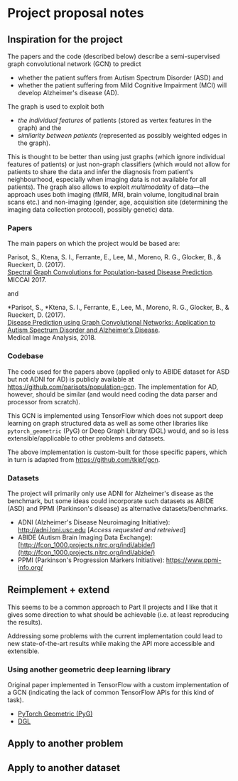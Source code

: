 # Project proposal notes

## Inspiration for the project

The papers and the code (described below) describe a semi-supervised graph convolutional network (GCN) to predict  
* whether the patient suffers from Autism Spectrum Disorder (ASD) and
* whether the patient suffering from Mild Cognitive Impairment (MCI) will develop Alzheimer's disease (AD).

The graph is used to exploit both 
* *the individual features* of patients (stored as vertex features in the graph) and the 
* *similarity between patients* (represented as possibly weighted edges in the graph). 

This is thought to be better than using just graphs (which ignore individual features of patients) or just non-graph classifiers (which would not allow for patients to share the data and infer the diagnosis from patient's neighbourhood, especially when imaging data is not available for all patients). The graph also allows to exploit *multimodality* of data—the approach uses both imaging (fMRI, MRI, brain volume, longitudinal brain scans etc.) and non-imaging (gender, age, acquisition site (determining the imaging data collection protocol), possibly genetic) data.

### Papers
The main papers on which the project would be based are:

Parisot, S., Ktena, S. I., Ferrante, E., Lee, M., Moreno, R. G., Glocker, B., & Rueckert, D. (2017). <br/>
[Spectral Graph Convolutions for Population-based Disease Prediction](https://arxiv.org/abs/1703.03020). <br/>
MICCAI 2017.

and 

*Parisot, S., *Ktena, S. I., Ferrante, E., Lee, M., Moreno, R. G., Glocker, B., & Rueckert, D. (2017). <br/>
[Disease Prediction using Graph Convolutional Networks: Application to Autism Spectrum Disorder and Alzheimer’s Disease](https://arxiv.org/abs/1806.01738). <br/>
Medical Image Analysis, 2018.

### Codebase
The code used for the papers above (applied only to ABIDE dataset for ASD but not ADNI for AD) is publicly available at https://github.com/parisots/population-gcn. The implementation for AD, however, should be similar (and would need coding the data parser and processor from scratch).

This GCN is implemented using TensorFlow which does not support deep learning on graph structured data as well as some other libraries like `pytorch_geometric` (PyG) or Deep Graph Library (DGL) would, and so is less extensible/applicable to other problems and datasets. 

The above implementation is custom-built for those specific papers, which in turn is adapted from https://github.com/tkipf/gcn.


### Datasets
The project will primarily only use ADNI for Alzheimer's disease as the benchmark, but some ideas could incorporate such datasets as ABIDE (ASD) and PPMI (Parkinson's disease) as alternative datasets/benchmarks.

* ADNI (Alzheimer's Disease Neuroimaging Initiative): http://adni.loni.usc.edu [*Access requested and retreived*]
* ABIDE (Autism Brain Imaging Data Exchange): [http://fcon_1000.projects.nitrc.org/indi/abide/](http://fcon_1000.projects.nitrc.org/indi/abide/)
* PPMI (Parkinson's Progression Markers Initiative): https://www.ppmi-info.org/

## Reimplement + extend
This seems to be a common approach to Part II projects and I like that it gives some direction to what should be achievable (i.e. at least reproducing the results). 

Addressing some problems with the current implementation could lead to new state-of-the-art results while making the API more accessible and extensible.

### Using another geometric deep learning library
Original paper implemented in TensorFlow with a custom implementation of a GCN (indicating the lack of common TensorFlow APIs for this kind of task).
* [PyTorch Geometric (PyG)](https://pytorch-geometric.readthedocs.io/en/latest/)
* [DGL](https://www.dgl.ai/pages/about.html)

## Apply to another problem

## Apply to another dataset

